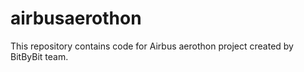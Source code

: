 # airbusaerothon
This repository contains code for Airbus aerothon project created by BitByBit team.
